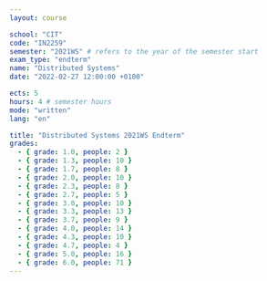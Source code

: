 ```yaml
---
layout: course

school: "CIT"
code: "IN2259"
semester: "2021WS" # refers to the year of the semester start
exam_type: "endterm"
name: "Distributed Systems"
date: "2022-02-27 12:00:00 +0100"

ects: 5
hours: 4 # semester hours
mode: "written"
lang: "en"

title: "Distributed Systems 2021WS Endterm"
grades:
  - { grade: 1.0, people: 2 }
  - { grade: 1.3, people: 10 }
  - { grade: 1.7, people: 8 }
  - { grade: 2.0, people: 10 }
  - { grade: 2.3, people: 8 }
  - { grade: 2.7, people: 5 }
  - { grade: 3.0, people: 10 }
  - { grade: 3.3, people: 13 }
  - { grade: 3.7, people: 9 }
  - { grade: 4.0, people: 14 }
  - { grade: 4.3, people: 10 }
  - { grade: 4.7, people: 4 }
  - { grade: 5.0, people: 16 }
  - { grade: 6.0, people: 71 }
---
```



